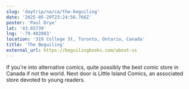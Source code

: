 ```yaml
---
slug: 'daytrip/na/ca/the-beguiling'
date: '2025-05-29T23:24:56.766Z'
poster: 'Paul Drye'
lat: '43.65739'
lng: '-79.402083'
location: '319 College St, Toronto, Ontario, Canada'
title: 'The Beguiling'
external_url: https://beguilingbooks.com/about-us
---
```

If you're into alternative comics, quite possibly the best comic store in Canada if not the world. Next door is Little Island Comics, an associated store devoted to young readers.